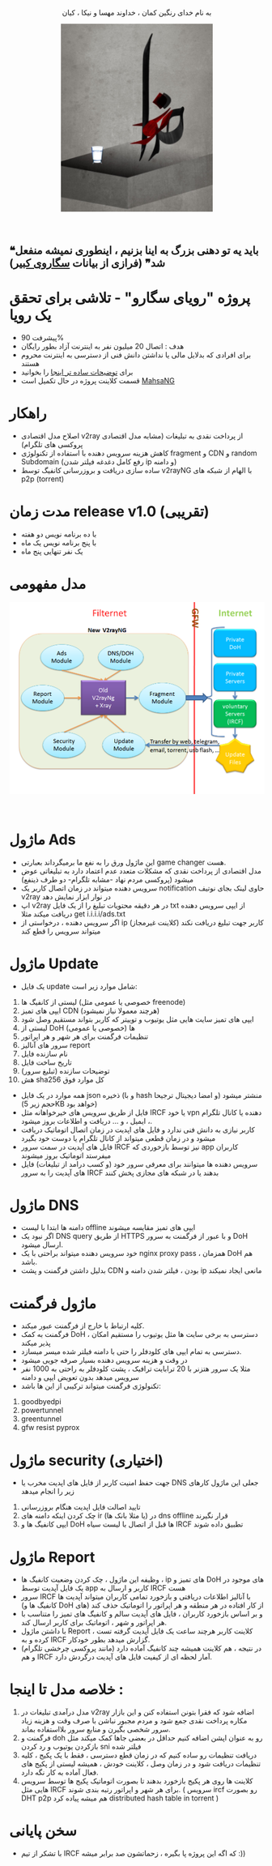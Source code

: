 <p align="center">به نام خدای رنگین کمان ، خداوند مهسا و نیکا ، کیان</p>
<p align="center"><img src="/asset/khoda.png?raw=true" width="300" ></p><br>

## ❝باید یه تو دهنی بزرگ به اینا بزنیم ، اینطوری نمیشه منفعل شد❞  (فرازی از بیانات [سگاروی کبیر](https://twitter.com/isegaro))


# پروژه "رویای سگارو" - تلاشی برای تحقق یک رویا
- پیشرفت 90%
- هدف : اتصال 20 میلیون نفر به اینترنت آزاد بطور رایگان
- برای افرادی که بدلایل مالی یا نداشتن دانش فنی از دسترسی به اینترنت محروم هستند
- برای [توضیحات ساده تر اینجا](https://github.com/GFW-knocker/Segaro_Dream/tree/main/simple) را بخوانید
- قسمت کلاینت پروژه در حال تکمیل است [MahsaNG](https://github.com/GFW-knocker/MahsaNG)


# راهکار
- اصلاح مدل اقتصادی v2ray از پرداخت نقدی به تبلیغات (مشابه مدل اقتصادی پروکسی های تلگرام)
- کاهش هزینه سرویس دهنده با استفاده از تکنولوژی fragment و CDN و random Subdomain (رفع کامل دغدغه فیلتر شدن ip و دامنه)
- ساده سازی دریافت و بروزرسانی کانفیگ توسط v2rayNG با الهام از شبکه های p2p (torrent)

# مدت زمان release v1.0 (تقریبی)
- با ده برنامه نویس دو هفته
- با پنج برنامه نویس یک ماه
- یک نفر تنهایی پنج ماه


# مدل مفهومی
<p align="center"><img src="/asset/slide1.png?raw=true" width="600" ></p><br>

# ماژول Ads
- این ماژول ورق را به نفع ما برمیگرداند بعبارتی game changer هست.
- مدل اقتصادی از پرداخت نقدی که مشکلات متعدد عدم اعتماد دارد به تبلیغاتی عوض میشود (پروکسی مردم نهاد -مشابه تلگرام- دو طرف ذینفع) 
- سرویس دهنده میتواند در زمان اتصال کاربر یک notification حاوی لینک بجای نوتیف v2ray در نوار ابزار نمایش دهد 
- اپ v2ray در هر دقیقه محتویات تبلیغ را از یک فایل txt از ایپی سرویس دهنده دریافت میکند مثلا get i.i.i.i/ads.txt 
- اگر سرویس دهنده ، درخواستی از ip کاربر جهت تبلیغ دریافت نکند (کلاینت غیرمجاز) میتواند سرویس را قطع کند


# ماژول Update
- یک فایل update شامل موارد زیر است:
1. لیستی از کانفیگ ها (خصوصی یا عمومی مثل freenode)
2. ایپی های تمیز CDN (هرچند معمولا نیاز نمیشود)
3. ایپی های تمیز سایت هایی مثل یوتیوب و توییتر که کاربر بتواند مستقیم وصل شود
4. لیستی از DoH ها (خصوصی یا عمومی)
5. تنظیمات فرگمنت برای هر شهر و هر اپراتور
6. سرور های آنالیز report
7. نام سازنده فایل 
8. تاریخ ساخت فایل
9. توضیحات سازنده (تبلیغ سرور)
10. هش sha256 کل موارد فوق
- همه موارد در یک فایل json ذخیره (و با hash و امضا دیجیتال ترجیحا) منشتر میشود (حجم زیر 5KB خواهد بود)
- فایل از طریق سرویس های خیرخواهانه مثل IRCF یا خود vpn دهنده یا کانال تلگرام ، ایمیل ، و ... دریافت و اطلاعات بروز میشود.
- کاربر نیازی به دانش فنی ندارد و فایل های اپدیت در زمان اتصال اتوماتیک دریافت میشود و در زمان قطعی میتواند از کانال تلگرام یا دوست خود بگیرد
- فایل های آپدیت در سمت سرور IRCF نیز توسط بازخوردی که app کاربران میفرستد اتوماتیک بروز میشوند
- سرویس دهنده ها میتوانند برای معرفی سرور خود (و کسب درامد از تبلیغات) فایل های آپدیت را به سرور IRCF بدهند یا در شبکه های مجازی پخش کنند

# ماژول DNS
- دامنه ها ابتدا با لیست offline ایپی های تمیز مقایسه میشوند
- اگر نبود یک DNS query از طریق HTTPS و با عبور از فرگمنت به سرور DoH ارسال میشود.
- خود سرویس دهنده میتواند براحتی با یک nginx proxy pass ، همزمان DoH هم باشد.
- بدلیل داشتن فرگمنت و پشت CDN بودن ، فیلتر شدن دامنه و ip مانعی ایجاد نمیکند

# ماژول فرگمنت
- کلیه ارتباط با خارج از فرگمنت عبور میکند.
- فرگمنت به کمک DoH ، دسترسی به برخی سایت ها مثل یوتیوب را مستقیم امکان پذیر میکند
- دسترسی به تمام ایپی های کلودفلر را حتی با دامنه فیلتر شده میسر میسازد.
- در وقت و هزینه سرویس دهنده بسیار صرفه جویی میشود
- مثلا یک سرور هتزنر با 20 ترابایت ترافیک ، پشت کلودفلر به راحتی به 1000 نفر سرویس میدهد بدون تعویض ایپی و دامنه 
- تکنولوژی فرگمنت میتواند ترکیبی از این ها باشد:
1. goodbyedpi
2. powertunnel
3. greentunnel
4. gfw resist pyprox

# ماژول security (اختیاری)
- جهت حفظ امنیت کاربر از فایل های اپدیت مخرب یا DNS جعلی این ماژول کارهای زیر را انجام میدهد
1. تایید اصالت فایل اپدیت هنگام بروزرسانی
2. چک کردن اینکه دامنه های ir (یا مثلا بانک ها) در dns offline قرار نگیرند
3. ایپی کانفیگ ها و DoH ها قبل از اتصال با لیست سیاه IRCF تطبیق داده شوند


# ماژول Report 
- وظیفه این ماژول ، چک کردن وضعیت کانفیگ ها ، ip های تمیز و DoH های موجود در یک فایل آپدیت توسط app کاربر و ارسال به IRCF هست
- سرور IRCF با آنالیز اطلاعات دریافتی و بازخورد تمامی کاربران میتواند آپدیت ها (کانفیگ ها و DoH های) از کار افتاده در هر منطقه و هر اپراتور را اتوماتیک حذف کند
- و بر اساس بازخورد کاربران ، فایل های آپدیت سالم و کانفیگ های تمیز را متناسب با هر اپراتور و شهر ، اتوماتیک برای کاربر ارسال کند.
- با داشتن ماژول Report ، کلاینت کاربر هرچند ساعت یک فایل آپدیت گرفته تست کرده و به IRCF گزارش میدهد بطور خودکار.
- در نتیجه ، هم کلاینت همیشه چند کانفیگ آماده دارد (مانند پروکسی چرخشی تلگرام) و هم IRCF آمار لحظه ای از کیفیت فایل های آپدیت درگردش دارد.  


# خلاصه مدل تا اینجا : 
1. مدل درآمدی تبلیغات در v2ray اضافه شود که فقرا بتونن استفاده کنن و این بازار مکاره پرداخت نقدی جمع شود و مردم مجبور نباشن با صرف وقت و هزینه زیاد سرور شخصی بگیرن و منابع سرور بلااستفاده بماند.
2. فرگمنت و doh رو به عنوان اپشن اضافه کنیم حداقل در بعضی جاها کمک میکند مثل بازکردن یوتیوب و رد کردن sni فیلتر شده
3. دریافت تنظیمات رو ساده کنیم که در زمان قطع دسترسی ، فقط با یک پکیج ، کلیه تنظیمات دریافت شود و در زمان وصل ، کلاینت خودش ، همیشه لیستی از پکیج های فعال آماده به کار نگه دارد.
4. کلاینت ها روی هر پکیج بازخورد بدهند تا بصورت اتوماتیک پکیج ها توسط سرویس هایی مثل IRCF برای هر شهر و اپراتور رتبه بندی شوند. ( سرویس ircf رو بصورت DHT p2p هم میشه پیاده کرد distributed hash table in torrent )


# سخن پایانی
- با تشکر از تیم IRCF که اگه این پروژه پا بگیره ، زحماتشون صد برابر میشه :))

